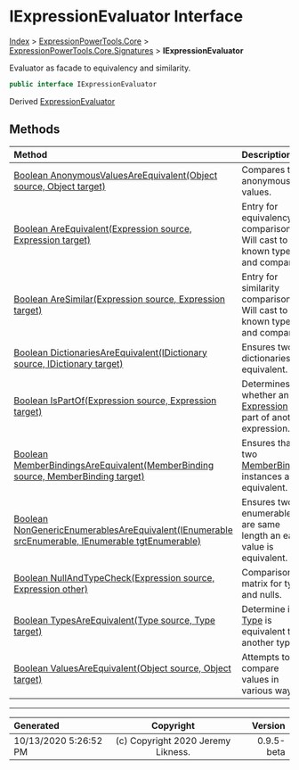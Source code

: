 ﻿# IExpressionEvaluator Interface

[Index](../index.md) > [ExpressionPowerTools.Core](ExpressionPowerTools.Core.a.md) > [ExpressionPowerTools.Core.Signatures](ExpressionPowerTools.Core.Signatures.n.md) > **IExpressionEvaluator**

Evaluator as facade to equivalency and similarity.

```csharp
public interface IExpressionEvaluator
```

Derived  [ExpressionEvaluator](ExpressionPowerTools.Core.Comparisons.ExpressionEvaluator.cs.md) 

## Methods

| Method | Description |
| :-- | :-- |
| [Boolean AnonymousValuesAreEquivalent(Object source, Object target)](ExpressionPowerTools.Core.Signatures.IExpressionEvaluator.AnonymousValuesAreEquivalent.m.md) | Compares two anonymous values. |
| [Boolean AreEquivalent(Expression source, Expression target)](ExpressionPowerTools.Core.Signatures.IExpressionEvaluator.AreEquivalent.m.md) | Entry for equivalency comparisons. Will cast to            known types and compare. |
| [Boolean AreSimilar(Expression source, Expression target)](ExpressionPowerTools.Core.Signatures.IExpressionEvaluator.AreSimilar.m.md) | Entry for similarity comparisons. Will cast to            known types and compare. |
| [Boolean DictionariesAreEquivalent(IDictionary source, IDictionary target)](ExpressionPowerTools.Core.Signatures.IExpressionEvaluator.DictionariesAreEquivalent.m.md) | Ensures two dictionaries are equivalent. |
| [Boolean IsPartOf(Expression source, Expression target)](ExpressionPowerTools.Core.Signatures.IExpressionEvaluator.IsPartOf.m.md) | Determines whether an [Expression](https://docs.microsoft.com/dotnet/api/system.linq.expressions.expression) is part of another expression. |
| [Boolean MemberBindingsAreEquivalent(MemberBinding source, MemberBinding target)](ExpressionPowerTools.Core.Signatures.IExpressionEvaluator.MemberBindingsAreEquivalent.m.md) | Ensures that two [MemberBinding](https://docs.microsoft.com/dotnet/api/system.linq.expressions.memberbinding) instances are equivalent. |
| [Boolean NonGenericEnumerablesAreEquivalent(IEnumerable srcEnumerable, IEnumerable tgtEnumerable)](ExpressionPowerTools.Core.Signatures.IExpressionEvaluator.NonGenericEnumerablesAreEquivalent.m.md) | Ensures two enumerables are same length an each value is equivalent. |
| [Boolean NullAndTypeCheck(Expression source, Expression other)](ExpressionPowerTools.Core.Signatures.IExpressionEvaluator.NullAndTypeCheck.m.md) | Comparison matrix for types and nulls. |
| [Boolean TypesAreEquivalent(Type source, Type target)](ExpressionPowerTools.Core.Signatures.IExpressionEvaluator.TypesAreEquivalent.m.md) | Determine if a [Type](https://docs.microsoft.com/dotnet/api/system.type) is equivalent to another type. |
| [Boolean ValuesAreEquivalent(Object source, Object target)](ExpressionPowerTools.Core.Signatures.IExpressionEvaluator.ValuesAreEquivalent.m.md) | Attempts to compare values in various ways. |

---

| Generated | Copyright | Version |
| :-- | :-: | --: |
| 10/13/2020 5:26:52 PM | (c) Copyright 2020 Jeremy Likness. | 0.9.5-beta |
